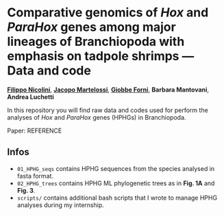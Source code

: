 # Comparative genomics of *Hox* and *ParaHox* genes among major lineages of Branchiopoda with emphasis on tadpole shrimps — Data and code
**[Filippo Nicolini](https://linktr.ee/filo.nico/)**, **[Jacopo Martelossi](https://github.com/jacopoM28/)**, **[Giobbe Forni](https://github.com/for-giobbe/)**, **Barbara Mantovani**, **Andrea Luchetti**

In this repository you will find raw data and codes used for perform the analyses of *Hox* and *ParaHox* genes (HPHGs) in Branchiopoda.

Paper: REFERENCE

## Infos
- <code>01_HPHG_seqs</code> contains HPHG sequences from the species analysed in fasta format.
- <code>02_HPHG_trees</code> contains HPHG ML phylogenetic trees as in **Fig. 1A** and **Fig. 3**.
- <code>scripts/</code> contains additional bash scripts that I wrote to manage HPHG analyses during my internship.
